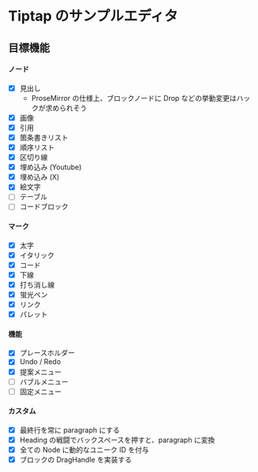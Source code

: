 # Tiptap のサンプルエディタ

## 目標機能

#### ノード

- [x] 見出し
  - ProseMirror の仕様上、ブロックノードに Drop などの挙動変更はハックが求められそう
- [x] 画像
- [x] 引用
- [x] 箇条書きリスト
- [x] 順序リスト
- [x] 区切り線
- [x] 埋め込み (Youtube)
- [x] 埋め込み (X)
- [x] 絵文字
- [ ] テーブル
- [ ] コードブロック

#### マーク

- [x] 太字
- [x] イタリック
- [x] コード
- [x] 下線
- [x] 打ち消し線
- [x] 蛍光ペン
- [x] リンク
- [x] パレット

#### 機能

- [x] プレースホルダー
- [x] Undo / Redo
- [x] 提案メニュー
- [ ] バブルメニュー
- [ ] 固定メニュー

#### カスタム

- [x] 最終行を常に paragraph にする
- [x] Heading の戦闘でバックスペースを押すと、paragraph に変換
- [x] 全ての Node に動的なユニーク ID を付与
- [x] ブロックの DragHandle を実装する
